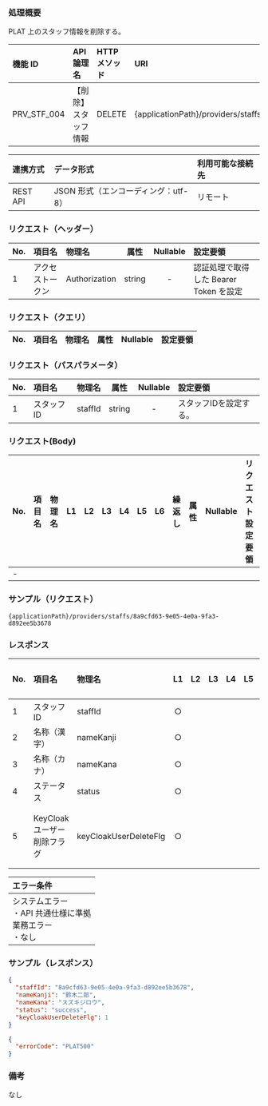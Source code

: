 ### 処理概要

PLAT 上のスタッフ情報を削除する。

| 機能 ID     | API 論理名           | HTTP メソッド | URI                                          |
| :---------- |:---------------------| :------------ | :------------------------------------------- |
| PRV_STF_004 | 【削除】スタッフ情報 |    DELETE     | {applicationPath}/providers/staffs/{staffId} |

| 連携方式 | データ形式                           | 利用可能な接続先   |
| :------- | :----------------------------------- | :----------------- |
| REST API | JSON 形式（エンコーディング：utf-8） | リモート           |

### リクエスト（ヘッダー）

| No. | 項目名           | 物理名        |  属性  | Nullable | 設定要領                               |
| :-- | :--------------- | :------------ | :----: | :------: | :------------------------------------- |
| 1   | アクセストークン | Authorization | string |    -     | 認証処理で取得した Bearer Token を設定 |

### リクエスト（クエリ）

| No. | 項目名 | 物理名 | 属性 | Nullable | 設定要領 |
| :-- | :----- | :----- | :--: | :------: | :------- |

### リクエスト（パスパラメータ）

| No. | 項目名     | 物理名  | 属性   | Nullable | 設定要領               |
| :-- | :--------- | :------ | :----: | :------: | :--------------------- |
| 1   | スタッフID | staffId | string |    -     | スタッフIDを設定する。 |

### リクエスト(Body)
| No. | 項目名 | 物理名 | L1  | L2  | L3  | L4  | L5  | L6  | 繰返し | 属性 | Nullable | リクエスト設定要領 |
| :-- | :----- | :----- | :-: | :-: | :-: | :-: | :-: | :-: | :----- | :--- | :------- | :----------------- |
| -   |        |        |     |     |     |     |     |     |        |      |          |                    |

### サンプル（リクエスト）

```
{applicationPath}/providers/staffs/8a9cfd63-9e05-4e0a-9fa3-d892ee5b3678
```

### レスポンス

| No. | 項目名                      | 物理名                | L1   | L2   | L3   | L4  | L5  | L6  | 繰返し | 属性    | Nullable | レスポンス設定要領                                        |
| :-- | :-------------------------- | :-------------------- | :--: | :--: | :--: | :-: | :-: | :-: | :----- | :------ | :------- |:----------------------------------------------------------|
| 1   | スタッフID                  | staffId               |  ○  |      |      |     |     |     |        | string  | -        |                                                           |
| 2   | 名称（漢字）                | nameKanji             |  ○  |      |      |     |     |     |        | string  | -        |                                                           |
| 3   | 名称（カナ）                | nameKana              |  ○  |      |      |     |     |     |        | string  | -        |                                                           |
| 4   | ステータス                  | status                |  ○  |      |      |     |     |     |        | integer | -        | success：正常                                             |
| 5   | KeyCloakユーザー削除フラグ  | keyCloakUserDeleteFlg |  ○  |      |      |     |     |     |        | integer | -        | 0：削除失敗(ユーザー存在しない) １：削除成功              |


| エラー条件                                                        |
| :---------------------------------------------------------------- |
| システムエラー<br/>・API 共通仕様に準拠<br/>業務エラー<br/>・なし |

### サンプル（レスポンス）

```json title="正常終了"
{
  "staffId": "8a9cfd63-9e05-4e0a-9fa3-d892ee5b3678",
  "nameKanji": "鈴木二郎",
  "nameKana": "スズキジロウ",
  "status": "success",
  "keyCloakUserDeleteFlg": 1
}
```

```json title="異常終了"
{
  "errorCode": "PLAT500"
}
```

### 備考

なし
